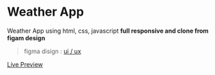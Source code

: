 # Weather App
Weather App using html, css, javascript
**full responsive and clone from figam design**

> figma disign : [ui / ux](https://www.figma.com/file/DrYPhb2DuW4bzrw8m6Vdou/Simple-Weather-App-Design-(Community)?type=design&t=oBoyhXqhg6bLihPn-6)

[Live Preview](#)
